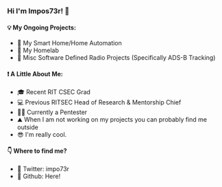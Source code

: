 ### Hi I'm Impos73r! 👋

#### 💡 My Ongoing Projects:
- 🏡 My Smart Home/Home Automation
- 📲 My Homelab
- 🛫 Misc Software Defined Radio Projects (Specifically ADS-B Tracking)

#### :exclamation: A Little About Me:
- 🎓 Recent RIT CSEC Grad
- 💻 Previous RITSEC Head of Research & Mentorship Chief
- 👨‍💻 Currently a Pentester
- :mountain: When I am not working on my projects you can probably find me outside
- :sunglasses: I'm really cool.

#### :point_down: Where to find me?
- 💬 Twitter: impo73r
- :rocket: Github: Here!

<!--
**impos73r/impos73r** is a ✨ _special_ ✨ repository because its `README.md` (this file) appears on your GitHub profile.

Here are some ideas to get you started:

- 🔭 I’m currently working on ...
- 🌱 I’m currently learning ...
- 👯 I’m looking to collaborate on ...
- 🤔 I’m looking for help with ...
- 💬 Ask me about ...
- 📫 How to reach me: ...
- 😄 Pronouns: ...
- ⚡ Fun fact: ...
-->
